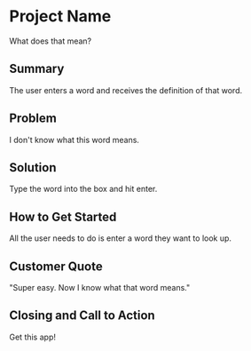 # Project Name #
What does that mean?

## Summary ##
  The user enters a word and receives the definition of that word.

## Problem ##
  I don't know what this word means. 

## Solution ##
  Type the word into the box and hit enter.

## How to Get Started ##
  All the user needs to do is enter a word they want to look up. 

## Customer Quote ##
  "Super easy. Now I know what that word means."

## Closing and Call to Action ##
  Get this app!